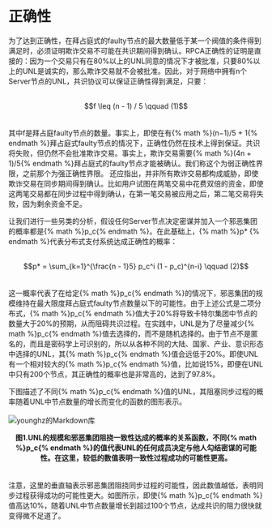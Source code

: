 # 正确性

为了达到正确性，在拜占庭式的faulty节点的最大数量低于某一个阀值的条件得到满足时，必须证明欺诈交易不可能在共识期间得到确认。RPCA正确性的证明是直接的：因为一个交易只有在80%以上的UNL同意的情况下才被批准，只要80%以上的UNL是诚实的，那么欺诈交易就不会被批准。因此，对于网络中拥有n个Server节点的UNL，共识协议可以保证正确性得到满足，只要：
<br>
<br>
<div align="center">$$f \leq (n - 1) / 5 \qquad (1)$$</div>
<br>
<br>
其中f是拜占庭faulty节点的数量。事实上，即使在有{% math %}(n−1)/5 + 1{% endmath %}拜占庭式faulty节点的情况下，正确性仍然在技术上得到保证。共识将失败，但仍然不会批准欺诈交易。事实上，欺诈交易需要{% math %}(4n + 1)/5{% endmath %}拜占庭式的faulty节点才能被确认。我们称这个为弱正确性界限，之前那个为强正确性界限。
还应指出，并非所有欺诈交易都构成威胁，即使欺诈交易在同步期间得到确认。比如用户试图在两笔交易中花费双倍的资金，即使这两笔交易都在同步过程中得到确认，在第一笔交易被应用之后，第二笔交易将失败，因为剩余资金不足。

让我们进行一些另类的分析，假设任何Server节点决定密谋并加入一个邪恶集团的概率都是{% math %}p_c{% endmath %}。在此基础上，{% math %}p* {% endmath %}代表分布式支付系统达成正确性的概率：
<br>
<br>
<div align="center">$$p* = \sum_{k=1}^{\frac{n - 1}5} p_c^i (1 - p_c)^{n-i} \qquad (2)$$</div>
<br>
<br>
这一概率代表了在给定{% math %}p_c{% endmath %}的情况下，邪恶集团的规模维持在最大限度拜占庭式faulty节点数量以下的可能性。由于上述公式是二项分布式，{% math %}p_c{% endmath %}值大于20%将导致卡特尔集团中节点的数量大于20%的预期，从而阻碍共识过程。在实践中，UNL是为了尽量减少{% math %}p_c{% endmath %}值去选择的，而不是随机选择的。由于节点不是匿名的，而且是密码学上可识别的，所以从各种不同的大陆、国家、产业、意识形态中选择的UNL，其{% math %}p_c{% endmath %}值会远低于20%。即使UNL有一个相对较大的{% math %}p_c{% endmath %}值，比如说15%，即便在UNL中只有200个节点，其正确性的概率也是非常高的，达到了97.8%。

下图描述了不同{% math %}p_c{% endmath %}值的UNL，其阻塞同步过程的概率随着UNL中节点数量的增长而变化的函数的图形表示。
<br>
<br>
![younghz的Markdown库](/asserts/1.bmp "图1")
<div align="center"><strong style="width:80%">图1.UNL的规模和邪恶集团阻挠一致性达成的概率的关系函数，不同{% math %}p_c{% endmath %}的值代表UNL的任何成员决定与他人勾结密谋的可能性。在这里，较低的数值表明一致性过程成功的可能性更高。</strong></div>
<br>
<br>
注意，这里的垂直轴表示邪恶集团阻挠同步过程的可能性，因此数值越低，表明同步过程获得成功的可能性更大。如图所示，即使{% math %}p_c{% endmath %}值高达10%，随着UNL中节点数量增长到超过100个节点，达成共识的阻力很快就变得微不足道了。